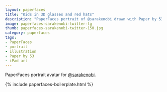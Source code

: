 ```yaml
---
layout: paperfaces
title: "Kids in 3D glasses and red hats"
description: "PaperFaces portrait of @sarakenobi drawn with Paper by 53 on an iPad."
image: paperfaces-sarakenobi-twitter-lg
thumb: paperfaces-sarakenobi-twitter-150.jpg
category: paperfaces
tags: 
- PaperFaces
- portrait
- illustration
- Paper by 53
- iPad art
---
```


PaperFaces portrait avatar for [@sarakenobi](http://twitter.com/sarakenobi).

{% include paperfaces-boilerplate.html %}